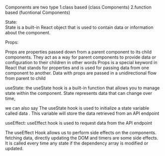 Components are two type
 1.class based (class Components) 
 2.function based (fucntional Components)


State:  
State is a built-in React object that is used to contain data or information about the component.


Props:

 Props are properties passed down from a parent component to its child components. They act as a way for parent components to provide data or configuration to their children
 in other words 
 Props is a special keyword in React that stands for properties and is used for passing data from one component to another. Data with props are passed in a unidirectional flow from parent to child

 useState:
the useState hook is a built-in function that allows you to manage state within the component. State represents data that can change over time, 

we can also say 
The useState hook is used to initialize a state variable called data . This variable will store the data retrieved from an API endpoint

useEffect:
useEffect hook is used to request data from the API endpoint

The useEffect Hook allows us to perform side effects on the components. fetching data, directly updating the DOM and timers are some side effects. It is called every time any state if the dependency array is modified or updated.

